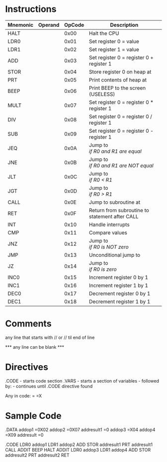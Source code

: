 # Instructions
Mnemonic | Operand | OpCode | Description
-------- | ------- | ------ | -----------
HALT||0x00|Halt the CPU
LDR0|<value>|0x01|Set register 0 = value
LDR1|<value>|0x02|Set register 1 = value
ADD||0x03|Set register 0 = register 0 + register 1
STOR|<address>|0x04|Store register 0 on heap at <address>
PRT|<address>|0x05|Print contents of heap at <address>
BEEP||0x06|Print BEEP to the screen (USELESS)
MULT||0x07|Set register 0 = register 0 * register 1
DIV|| 0x08|Set register 0 = register 0 / register 1
SUB||0x09|Set register 0 = register 0 - register 1
JEQ|<address>|0x0A|Jump to <address> if R0 and R1 are equal
JNE|<address>|0x0B|Jump to <address> if R0 and R1 are NOT equal
JLT|<address>|0x0C|Jump to <address> if R0 < R1
JGT|<address>|0x0D|Jump to <address> if R0 > R1
CALL|<address>|0x0E|Jump to subroutine at <address>
RET||0x0F|Return from subroutine to statement after CALL
INT|<value>|0x10|Handle interrupts
CMP||0x11|Compare values
JNZ|<address>|0x12|Jump to <address> if R0 is NOT zero
JMP|<address>|0x13|Unconditional jump to <address>
JZ|<address>|0x14|Jump to <address> if R0 is zero
INC0||0x15|Increment register 0 by 1
INC1||0x16|Increment register 1 by 1
DEC0||0x17|Decrement register 0 by 1
DEC1||0x18|Decrement register 1 by 1


# Comments
any line that starts with //
or // til end of line

*** any line can be blank ***

# Directives
.CODE - starts code section
.VARS - starts a section of variables
      - followed by: <label> <value>
      - continues until .CODE directive found

Any <value> in code:
	=<number>
	=X<hex number>
        <label>

# Sample Code
.DATA
   addop1 =0X02
   addop2 =0X07
   addresult1 =0
   addop3 =X04
   addop4 =X09
   addresult =0

.CODE
   LDR0 addop1
   LDR1 addop2 
   ADD
   STOR addresult1
   PRT addresult1
   CALL ADDIT
   BEEP
   HALT
ADDIT LDR0 addop3
   LDR1 addop4
   ADD
   STOR addresult2
   PRT addresult2
   RET
